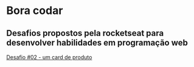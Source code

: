 # Bora codar
## Desafios propostos pela rocketseat para desenvolver habilidades em programação web

<a href="https://www.linkedin.com/in/marcosferreira-work" target="_blank">
Desafio #02 - um card de produto
</a>
